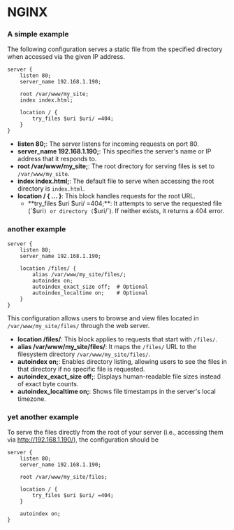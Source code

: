 # NGINX

### A simple example
The following configuration serves a static file from the specified directory when accessed via the given IP address.

```nginx
server {
    listen 80;
    server_name 192.168.1.190;

    root /var/www/my_site;
    index index.html;

    location / {
        try_files $uri $uri/ =404;
    }
}
```

- **listen 80;**: The server listens for incoming requests on port 80.
- **server_name 192.168.1.190;**: This specifies the server's name or IP address that it responds to.
- **root /var/www/my_site;**: The root directory for serving files is set to `/var/www/my_site`.
- **index index.html;**: The default file to serve when accessing the root directory is `index.html`.
- **location / { ... }**: This block handles requests for the root URL.
  - **try_files $uri $uri/ =404;**: It attempts to serve the requested file (`$uri`) or directory (`$uri/`). If neither exists, it returns a 404 error.


### another example
```nginx
server {
    listen 80;
    server_name 192.168.1.190;

    location /files/ {
        alias /var/www/my_site/files/;
        autoindex on;
        autoindex_exact_size off;  # Optional
        autoindex_localtime on;    # Optional
    }
}
```
This configuration allows users to browse and view files located in `/var/www/my_site/files/` through the web server.

- **location /files/**: This block applies to requests that start with `/files/`.
- **alias /var/www/my_site/files/**: It maps the `/files/` URL to the filesystem directory `/var/www/my_site/files/`.
- **autoindex on;**: Enables directory listing, allowing users to see the files in that directory if no specific file is requested.
- **autoindex_exact_size off;**: Displays human-readable file sizes instead of exact byte counts.
- **autoindex_localtime on;**: Shows file timestamps in the server's local timezone.

### yet another example
To serve the files directly from the root of your server (i.e., accessing them via http://192.168.1.190/), the configuration should be
```nginx
server {
    listen 80;
    server_name 192.168.1.190;

    root /var/www/my_site/files;

    location / {
        try_files $uri $uri/ =404;
    }

    autoindex on;
}
```

